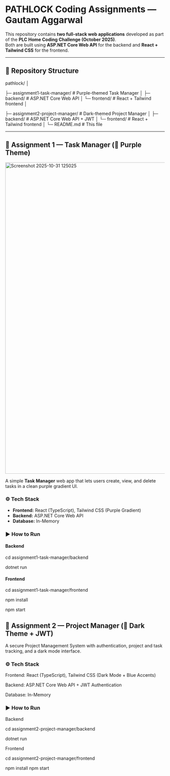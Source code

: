 # PATHLOCK Coding Assignments — Gautam Aggarwal

This repository contains **two full-stack web applications** developed as part of the **PLC Home Coding Challenge (October 2025)**.  
Both are built using **ASP.NET Core Web API** for the backend and **React + Tailwind CSS** for the frontend.

---

## 📁 Repository Structure
pathlock/
│

├─ assignment1-task-manager/ # Purple-themed Task Manager
│ ├─ backend/ # ASP.NET Core Web API
│ └─ frontend/ # React + Tailwind frontend
│

├─ assignment2-project-manager/ # Dark-themed Project Manager
│ ├─ backend/ # ASP.NET Core Web API + JWT
│ └─ frontend/ # React + Tailwind frontend
│
└─ README.md # This file

---

## 🧠 Assignment 1 — Task Manager (💜 Purple Theme)
<img width="1906" height="984" alt="Screenshot 2025-10-31 125025" src="https://github.com/user-attachments/assets/fccc44dd-1dbc-41b9-bb59-9df69229c20c" />


A simple **Task Manager** web app that lets users create, view, and delete tasks in a clean purple gradient UI.

### ⚙️ Tech Stack
- **Frontend:** React (TypeScript), Tailwind CSS (Purple Gradient)
- **Backend:** ASP.NET Core Web API
- **Database:** In-Memory

### ▶️ How to Run

#### Backend

cd assignment1-task-manager/backend

dotnet run

#### Frontend

cd assignment1-task-manager/frontend

npm install

npm start

## 🚀 Assignment 2 — Project Manager (💙 Dark Theme + JWT)

A secure Project Management System with authentication, project and task tracking, and a dark mode interface.

### ⚙️ Tech Stack

Frontend: React (TypeScript), Tailwind CSS (Dark Mode + Blue Accents)

Backend: ASP.NET Core Web API + JWT Authentication

Database: In-Memory

### ▶️ How to Run
Backend

cd assignment2-project-manager/backend

dotnet run

Frontend

cd assignment2-project-manager/frontend

npm install
npm start
